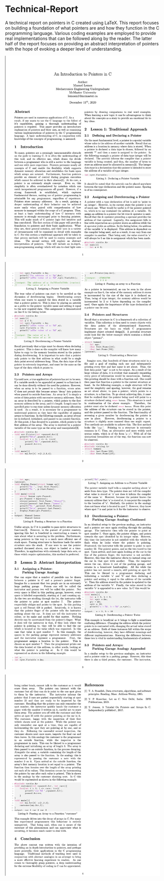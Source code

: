 # Technical-Report
A technical report on pointers in C created using LaTeX.
This report focuses on building a foundation of what pointers are and how they function in the C programming language. Various coding examples are employed to provide real implementations that can be followed along by the reader. The latter half of the report focuses on providing an abstract interpretation of pointers with the hope of evoking a deeper level of understanding. 

![alt_text](https://github.com/MannyLemos/Technical-Report/blob/main/EmbedTheseImages/Screen%20Shot%202020-12-29%20at%204.09.54%20PM.png)

![alt_text](https://github.com/MannyLemos/Technical-Report/blob/main/EmbedTheseImages/Screen%20Shot%202020-12-29%20at%204.10.05%20PM.png)

![alt_text](https://github.com/MannyLemos/Technical-Report/blob/main/EmbedTheseImages/Screen%20Shot%202020-12-29%20at%204.10.08%20PM.png)

![alt_text](https://github.com/MannyLemos/Technical-Report/blob/main/EmbedTheseImages/Screen%20Shot%202020-12-29%20at%204.18.55%20PM.png)

